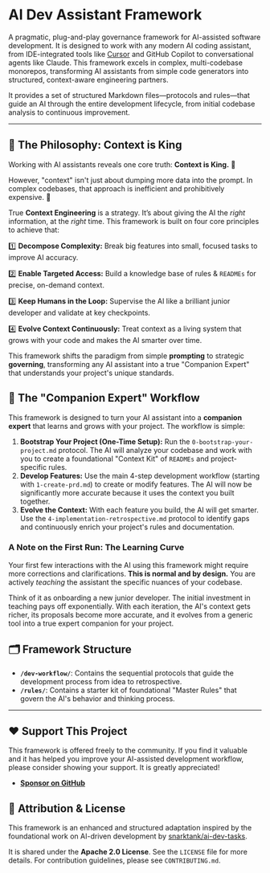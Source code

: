 # AI Dev Assistant Framework

A pragmatic, plug-and-play governance framework for AI-assisted software development. It is designed to work with any modern AI coding assistant, from IDE-integrated tools like [Cursor](https://cursor.sh/) and GitHub Copilot to conversational agents like Claude. This framework excels in complex, multi-codebase monorepos, transforming AI assistants from simple code generators into structured, context-aware engineering partners.

It provides a set of structured Markdown files—protocols and rules—that guide an AI through the entire development lifecycle, from initial codebase analysis to continuous improvement.

---

## 🌟 The Philosophy: Context is King

Working with AI assistants reveals one core truth: **Context is King.** 👑

However, "context" isn't just about dumping more data into the prompt. In complex codebases, that approach is inefficient and prohibitively expensive. 💸

True **Context Engineering** is a strategy. It’s about giving the AI the *right* information, at the *right* time. This framework is built on four core principles to achieve that:

1️⃣ **Decompose Complexity:** Break big features into small, focused tasks to improve AI accuracy.

2️⃣ **Enable Targeted Access:** Build a knowledge base of rules & `READMEs` for precise, on-demand context.

3️⃣ **Keep Humans in the Loop:** Supervise the AI like a brilliant junior developer and validate at key checkpoints.

4️⃣ **Evolve Context Continuously:** Treat context as a living system that grows with your code and makes the AI smarter over time.

This framework shifts the paradigm from simple **prompting** to strategic **governing**, transforming any AI assistant into a true "Companion Expert" that understands your project's unique standards.

## 🚀 The "Companion Expert" Workflow

This framework is designed to turn your AI assistant into a **companion expert** that learns and grows with your project. The workflow is simple:

1.  **Bootstrap Your Project (One-Time Setup):** Run the `0-bootstrap-your-project.md` protocol. The AI will analyze your codebase and work with you to create a foundational "Context Kit" of `READMEs` and project-specific rules.
2.  **Develop Features:** Use the main 4-step development workflow (starting with `1-create-prd.md`) to create or modify features. The AI will now be significantly more accurate because it uses the context you built together.
3.  **Evolve the Context:** With each feature you build, the AI will get smarter. Use the `4-implementation-retrospective.md` protocol to identify gaps and continuously enrich your project's rules and documentation.

### A Note on the First Run: The Learning Curve

Your first few interactions with the AI using this framework might require more corrections and clarifications. **This is normal and by design.** You are actively *teaching* the assistant the specific nuances of your codebase.

Think of it as onboarding a new junior developer. The initial investment in teaching pays off exponentially. With each iteration, the AI's context gets richer, its proposals become more accurate, and it evolves from a generic tool into a true expert companion for your project.

## 🗂️ Framework Structure

-   **`/dev-workflow/`**: Contains the sequential protocols that guide the development process from idea to retrospective.
-   **`/rules/`**: Contains a starter kit of foundational "Master Rules" that govern the AI's behavior and thinking process.

---

## ❤️ Support This Project

This framework is offered freely to the community. If you find it valuable and it has helped you improve your AI-assisted development workflow, please consider showing your support. It is greatly appreciated!

-   **[Sponsor on GitHub](https://github.com/sponsors/Fr-e-d)**

## 🤝 Attribution & License

This framework is an enhanced and structured adaptation inspired by the foundational work on AI-driven development by [snarktank/ai-dev-tasks](https://github.com/snarktank/ai-dev-tasks).

It is shared under the **Apache 2.0 License**. See the `LICENSE` file for more details. For contribution guidelines, please see `CONTRIBUTING.md`. 